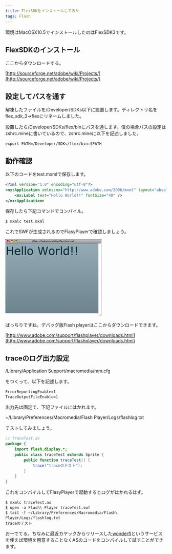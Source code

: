 ```yaml
---
title: FlexSDKをインストールしてみた
tags: Flash
---
```


環境はMacOSX10.5でインストールしたのはFlexSDK3です。

FlexSDKのインストール
---------------------

ここからダウンロードする。

[http://sourceforge.net/adobe/wiki/Projects/](http://sourceforge.net/adobe/wiki/Projects/)

設定してパスを通す
-----------------

解凍したファイルを/Developer/SDKs以下に設置します。ディレクトリ名をflex_sdk_3→flexにリネームしました。

設置したら/Developer/SDKs/flex/binにパスを通します。僕の場合パスの設定はzshrc.mineに書いているので、zshrc.mineに以下を記述しました。

    export PATH=/Developer/SDKs/flex/bin:$PATH

動作確認
----------------

以下のコードをtest.mxmlで保存します。

```xml
<?xml version="1.0" encoding="utf-8"?>
<mx:Application xmlns:mx="http://www.adobe.com/2006/mxml" layout="absolute">
    <mx:Label text="Hello World!!" fontSize="40" />
</mx:Application>
```

保存したら下記コマンドでコンパイル。

    $ mxmlc test.mxml

これでSWFが生成されるのでFlasyPlayerで確認しましょう。

![Flash PlayerでHello Worldが表示されている](/img/posts/2008-12-18-18230720/flex_test.png)

ばっちりですね。デバッグ版Flash playerはここからダウンロードできます。

[http://www.adobe.com/support/flashplayer/downloads.html](http://www.adobe.com/support/flashplayer/downloads.html)

traceのログ出力設定
-------------------

/Library/Application Support/macromedia/mm.cfg

をつくって、以下を記述します。

    ErrorReportingEnable=1
    TraceOutputFileEnable=1

出力先は固定で、下記ファイルにはかれます。

~/Library/Preferences/Macromedia/Flash Player/Logs/flashlog.txt

テストしてみましょう。

```actionscript
// traceTest.as
package {
    import flash.display.*; 
    public class traceTest extends Sprite {
        public function traceTest() {
            trace("traceのテスト");
        }
    }
}
```

これをコンパイルしてFlasyPlayerで起動するとログがはかれるはず。

    $ mxmlc traceTest.as
    $ open -a Flash\ Player traceTest.swf
    $ tail -f ~/Library/Preferences/Macromedia/Flash\ Player/Logs/flashlog.txt
    traceのテスト

おーでてる。ちなみに最近カヤックからリリースした[wonderfl](http://wonderfl.net/)というサービスを使えば環境を用意することなくASのコードをコンパイルして試すことができます。
